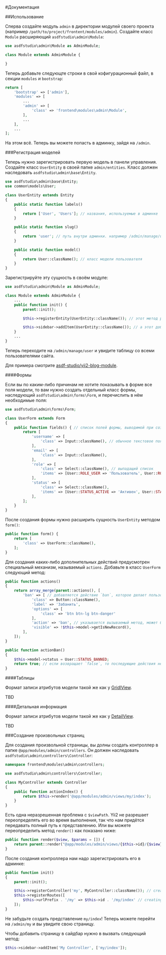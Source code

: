 #Документация

##Использование

Сперва создайте модуль `admin` в директории модулей своего проекта (например `/path/to/project/frontent/modules/admin`). Создайте класс `Module` расширяющий `asdfstudio\admin\Module`:

```php
use asdfstudio\admin\Module as AdminModule;

class Module extends AdminModule {

}
```

Теперь добавьте следующте строки в свой кофигурационный файл, в секции `modules` и `bootstrap`:

```php
return [
    'bootstrap' => ['admin'],
    'modules' => [
    	...
        'admin' => [
            'class' => 'frontend\modules\admin\Module',
        ],
        ...
    ],
    ...
];
```

На этом всё. Теперь вы можете попасть в админку, зайдя на `/admin`.


###Регистрация моделей

Теперь нужно зарегистрировать первую модель в панели управления. Создайте класс `UserEntity` в своей папке `admin/entities`.
Класс должен наследовать `asdfstudio\admin\base\Entity`.

```php
use asdfstudio\admin\base\Entity;
use common\models\User;

class UserEntity extends Entity
{
    public static function labels()
    {
        return ['User', 'Users']; // названия, используемые в админке
    }

    public static function slug()
    {
        return 'user'; // путь внутри админки. например /admin/manage/user[/<id>[/edit]]
    }

    public static function model()
    {
        return User::className(); // класс модели пользователя
    }
}
```

Зарегистрируйте эту сущность в своём модуле:

```php
use asdfstudio\admin\Module as AdminModule;

class Module extends AdminModule {
	...
	public function init() {
		parent::init();

		$this->registerEntity(UserEntity::className()); // этот метод регистрирует сущность в админке

		$this->sidebar->addItem(UserEntity::className()); // а этот добавляет ссылку в сайдбар
	}
	...
}

```

Теперь переходите на `/admin/manage/user` и увидите таблицу со всеми пользователями сайта.

Для примера смотрите [asdf-studio/yii2-blog-module](https://github.com/asdf-studio/yii2-blog-module).


####Формы

Если вы по каким-либо причинам не хотите показывать в форме все поля модели, то вам нужно создать отдельный класс формы, наследующий `asdfstudio\admin\forms\Form`, и перечислить в нём необходимые поля:

```php
use asdfstudio\admin\forms\Form;

class UserForm extends Form
{
    public function fields() { // список полей формы, выводимой при создании и редактировании модели
        return [
            'username' => [
                'class' => Input::className(), // обычное текстовое поле
            ],
            'email' => [
                'class' => Input::className(),
            ],
            'role' => [
                'class' => Select::className(), // выпадащий список
                'items' => [User::ROLE_USER => 'Пользователь', User::ROLE_ADMIN => 'Администратор'],
            ],
            'status' => [
                'class' => Select::className(),
                'items' => [User::STATUS_ACTIVE => 'Активен', User::STATUS_DELETED => 'Удалён', User::STATUS_BANNED => 'Заблокирован'],
            ],
        ];
    }
}
```

После создания формы нужно расширить сущность `UserEntity` методом `form()`:

```php
public function form() {
    return [
        'class' => UserForm::className(),
    ];
}
```

Для создания каких-либо дополнительных действий предусмотрен специальный механизм, называемый `actions`. Добавьте в класс `UserForm` следующий метод:

```php
public function actions()
{
    return array_merge(parent::actions(), [
        'ban' => [ // добавляется действие `ban`, которое делает пользователя неактивным
            'class' => Button::className(),
            'label' => 'Забанить',
            'options' => [
                'class' => 'btn btn-lg btn-danger'
            ],
            'action' => 'ban', // указывается вызываемый метод, может быть как строкой, так и функцией, в которую будет передана модель и форма
            'visible' => !$this->model->getIsNewRecord(),
        ],
    ]);
}

public function actionBan()
{
    $this->model->status = User::STATUS_BANNED;
    return true; // если возвращает `false`, то последующие действия не выполняются и модель не сохраняется
}
```

####Таблицы

Формат записи атрибутов модели такой же как у [GridlView](http://www.yiiframework.com/doc-2.0/guide-output-data-widgets.html#grid-columns).

TBD

####Детальная информация

Формат записи атрибутов модели такой же как у [DetailView](http://www.yiiframework.com/doc-2.0/guide-output-data-widgets.html#detailview).

TBD

###Создание произвольных страниц

Для создания произвольной страницы, вы долны создать контроллер в папке `@app/modules/admin/controllers`.
Он должен наследовать `asdfstudio\admin\controllers\Controller`:

```php
namespace frontend\modules\admin\controllers;

use asdfstudio\admin\controllers\Controller;

class MyController extends Controller
{
    public function actionIndex() {
        return $this->render('@app/modules/admin/views/my/index');
    }
}
```

Есть одна неразрешенная проблема с `$viewPath`. Yii2 не разрешает переопределять его во время выполнения, так что нам придётся передавать полный путь к представлению.
Или вы можете переопределить метод `render()` как показано ниже:

```php
public function render($view, $params = []) {
    return parent::render("@app/modules/admin/views/{$this->id}/{$view}", $params);
}
```

После создания контроллера нам надо зарегистрировать его в админке:

```php
public function init()
{
    parent::init();

    $this->registerController('my', MyController::className()); // creating controller alias (@see $controllerMap)
    $this->registerRoutes([
        $this->urlPrefix . '/my' => $this->id . '/my/index' // creating rule
    ]);
}
```

Не забудьте создать представление `my/index`!
Теперь можете перейти на `/admin/my` и вы увидите свою страницу.

Чтобы добавить страницу в сайдбар нужно в вызвать следующий метод:

```php
$this->sidebar->addItem('My Controller', ['my/index']);
```

